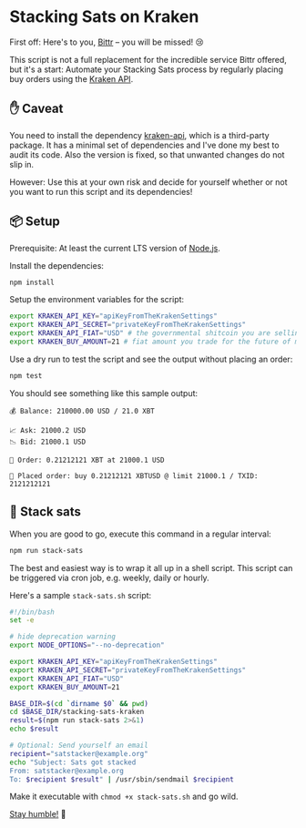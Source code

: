 # Stacking Sats on Kraken

First off: Here's to you, [Bittr](https://getbittr.com/) – you will be missed! 😢

This script is not a full replacement for the incredible service Bittr offered, but it's a start:
Automate your Stacking Sats process by regularly placing buy orders using the [Kraken API](https://www.kraken.com/features/api).

## ✋ Caveat

You need to install the dependency [kraken-api](https://github.com/nothingisdead/npm-kraken-api), which is a third-party package.
It has a minimal set of dependencies and I've done my best to audit its code.
Also the version is fixed, so that unwanted changes do not slip in.

However: Use this at your own risk and decide for yourself whether or not you want to run this script and its dependencies!

## 📦 Setup

Prerequisite: At least the current LTS version of [Node.js](https://nodejs.org/).

Install the dependencies:

```sh
npm install
```

Setup the environment variables for the script:

```sh
export KRAKEN_API_KEY="apiKeyFromTheKrakenSettings"
export KRAKEN_API_SECRET="privateKeyFromTheKrakenSettings"
export KRAKEN_API_FIAT="USD" # the governmental shitcoin you are selling
export KRAKEN_BUY_AMOUNT=21 # fiat amount you trade for the future of money
```

Use a dry run to test the script and see the output without placing an order:

```sh
npm test
```

You should see something like this sample output:

```text
💰 Balance: 210000.00 USD / 21.0 XBT

📈 Ask: 21000.2 USD
📉 Bid: 21000.1 USD

🧾 Order: 0.21212121 XBT at 21000.1 USD

💸 Placed order: buy 0.21212121 XBTUSD @ limit 21000.1 / TXID: 2121212121
```

## 🤑 Stack sats

When you are good to go, execute this command in a regular interval:

```sh
npm run stack-sats
```

The best and easiest way is to wrap it all up in a shell script.
This script can be triggered via cron job, e.g. weekly, daily or hourly.

Here's a sample `stack-sats.sh` script:

```sh
#!/bin/bash
set -e

# hide deprecation warning
export NODE_OPTIONS="--no-deprecation"

export KRAKEN_API_KEY="apiKeyFromTheKrakenSettings"
export KRAKEN_API_SECRET="privateKeyFromTheKrakenSettings"
export KRAKEN_API_FIAT="USD"
export KRAKEN_BUY_AMOUNT=21

BASE_DIR=$(cd `dirname $0` && pwd)
cd $BASE_DIR/stacking-sats-kraken
result=$(npm run stack-sats 2>&1)
echo $result

# Optional: Send yourself an email
recipient="satstacker@example.org"
echo "Subject: Sats got stacked
From: satstacker@example.org
To: $recipient $result" | /usr/sbin/sendmail $recipient
```

Make it executable with `chmod +x stack-sats.sh` and go wild.

[Stay humble!](https://twitter.com/matt_odell/status/1117222441867194374) 🙏
